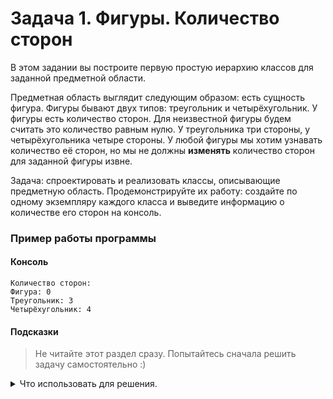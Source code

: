 # Задача 1. Фигуры. Количество сторон
В этом задании вы построите первую простую иерархию классов для заданной предметной области.

Предметная область выглядит следующим образом: есть сущность фигура. Фигуры бывают двух типов: треугольник и четырёхугольник. У фигуры есть количество сторон. Для неизвестной фигуры будем считать это количество равным нулю. У треугольника три стороны, у четырёхугольника четыре стороны. У любой фигуры мы хотим узнавать количество её сторон, но мы не должны **изменять** количество сторон для заданной фигуры извне.

Задача: спроектировать и реализовать классы, описывающие предметную область. Продемонстрируйте их работу: создайте по одному экземпляру каждого класса и выведите информацию о количестве его сторон на консоль.

### Пример работы программы
#### Консоль
```
Количество сторон:
Фигура: 0
Треугольник: 3
Четырёхугольник: 4
```
#### Подсказки

> Не читайте этот раздел сразу. Попытайтесь сначала решить задачу самостоятельно :)

<details>

<summary>Что использовать для решения.</summary>

Вам нужно создать три класса: для фигуры, треугольника и четырёхугольника. Назовём их `Figure`, `Triangle` и `Quadrangle`.

Классы `Triangle` и `Quadrangle` будут наследовать класс `Figure`.

Для хранения информации о количестве сторон создайте поле `sides_count` в классе `Figure`. Оно будет защищённым, чтобы нельзя было изменить его извне, но можно изменить значение в наследниках. Либо оно может быть приватным, и тогда вам нужно передавать информацию о количестве сторон через конструктор.

Для доступа к информации о количестве сторон создайте публичный метод `get_sides_count` в классе `Figure`. Он будет унаследован обоими фигурами.

Для правильной инициализации информации о количестве сторон создайте конструкторы в классах, в которых присвойте нужное значение полю `sides_count`. Если вы сделали `sides_count` защищённым, можете присвоить значение прямо в конструкторе. Если приватным, то нужно создать в классе `Figure` защищённый конструктор с параметром (количество сторон) и публичный конструктор без параметров, который будет вызывать свой защищённый конструктор с параметром. Защищённый конструктор должны будут вызывать дочерние классы в своих публичных конструкторах без параметров.

Также для удобства вывода названия фигуры можно создать защищённое поле `name` в классе `Figure` с соответствующим методом `get_name` и заполнением значения в каждом классе. В `Figure` это будет "Фигура" и т. д.

</details>
